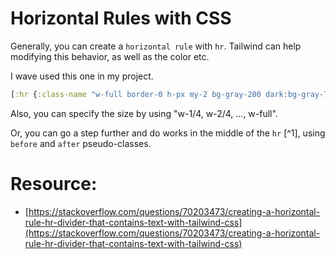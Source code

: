 # Horizontal Rules with CSS

Generally, you can create a `horizontal rule` with `hr`. Tailwind can help modifying this behavior, as well as the color etc.

I wave used this one in my project.

```clj
[:hr {:class-name "w-full border-0 h-px my-2 bg-gray-200 dark:bg-gray-700"}]
```

Also, you can specify the size by using "w-1/4, w-2/4, ..., w-full".

Or, you can go a step further and do works in the middle of the `hr` [^1], using `before` and `after` pseudo-classes.

# Resource:
- [https://stackoverflow.com/questions/70203473/creating-a-horizontal-rule-hr-divider-that-contains-text-with-tailwind-css](https://stackoverflow.com/questions/70203473/creating-a-horizontal-rule-hr-divider-that-contains-text-with-tailwind-css)
